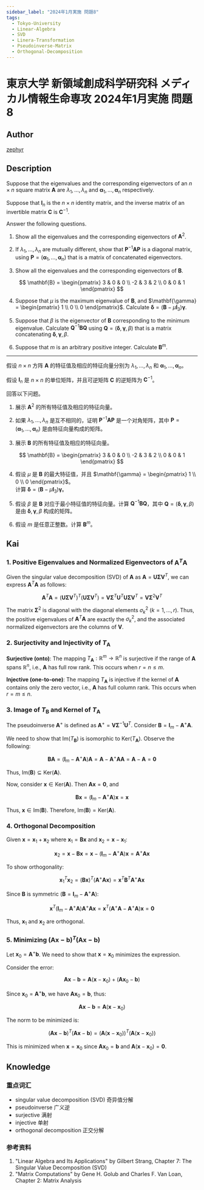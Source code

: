 ```yaml
---
sidebar_label: "2024年1月実施 問題8"
tags:
  - Tokyo-University
  - Linear-Algebra
  - SVD
  - Linera-Transformation
  - Pseudoinverse-Matrix
  - Orthogonal-Decomposition
---
```

# 東京大学 新領域創成科学研究科 メディカル情報生命専攻 2024年1月実施 問題8

## **Author**
[zephyr](https://inshi-notes.zephyr-zdz.space/)

## **Description**
Suppose that the eigenvalues and the corresponding eigenvectors of an $n \times n$ square matrix $\mathbf{A}$ are $\lambda_1, \dots, \lambda_n$ and $\mathbf{\alpha}_1, \dots, \mathbf{\alpha}_n$ respectively.

Suppose that $\mathbf{I}_n$ is the $n \times n$ identity matrix, and the inverse matrix of an invertible matrix $\mathbf{C}$ is $\mathbf{C}^{-1}$.

Answer the following questions.

1. Show all the eigenvalues and the corresponding eigenvectors of $\mathbf{A}^2$.

2. If $\lambda_1, \dots, \lambda_n$ are mutually different, show that $\mathbf{P}^{-1} \mathbf{A} \mathbf{P}$ is a diagonal matrix, using $\mathbf{P} = (\mathbf{\alpha}_1, \dots, \mathbf{\alpha}_n)$ that is a matrix of concatenated eigenvectors.

3. Show all the eigenvalues and the corresponding eigenvectors of $\mathbf{B}$.

$$
\mathbf{B} = \begin{pmatrix}
   3 & 0 & 0 \\
   -2 & 3 & 2 \\
   0 & 0 & 1 
\end{pmatrix}
$$
    

4. Suppose that $\mu$ is the maximum eigenvalue of $\mathbf{B}$, and $\mathbf{\gamma} = \begin{pmatrix} 1 \\ 0 \\ 0 \end{pmatrix}$.
   Calculate $\mathbf{\delta} = (\mathbf{B} - \mu \mathbf{I}_3)\mathbf{\gamma}$.

5. Suppose that $\beta$ is the eigenvector of $\mathbf{B}$ corresponding to the minimum eigenvalue. Calculate $\mathbf{Q}^{-1}\mathbf{B}\mathbf{Q}$ using $\mathbf{Q} = (\mathbf{\delta}, \mathbf{\gamma}, \beta)$ that is a matrix concatenating $\mathbf{\delta}, \mathbf{\gamma}, \beta$.

6. Suppose that $m$ is an arbitrary positive integer. Calculate $\mathbf{B}^m$.

---

假设 $n \times n$ 方阵 $\mathbf{A}$ 的特征值及相应的特征向量分别为 $\lambda_1, \dots, \lambda_n$ 和 $\mathbf{\alpha}_1, \dots, \mathbf{\alpha}_n$。

假设 $\mathbf{I}_n$ 是 $n \times n$ 的单位矩阵，并且可逆矩阵 $\mathbf{C}$ 的逆矩阵为 $\mathbf{C}^{-1}$。

回答以下问题。

1. 展示 $\mathbf{A}^2$ 的所有特征值及相应的特征向量。

2. 如果 $\lambda_1, \dots, \lambda_n$ 是互不相同的，证明 $\mathbf{P}^{-1} \mathbf{A} \mathbf{P}$ 是一个对角矩阵，其中 $\mathbf{P} = (\mathbf{\alpha}_1, \dots, \mathbf{\alpha}_n)$ 是由特征向量构成的矩阵。

3. 展示 $\mathbf{B}$ 的所有特征值及相应的特征向量。

$$
\mathbf{B} = \begin{pmatrix}
   3 & 0 & 0 \\
   -2 & 3 & 2 \\
   0 & 0 & 1 
\end{pmatrix}
$$

4. 假设 $\mu$ 是 $\mathbf{B}$ 的最大特征值，并且 $\mathbf{\gamma} = \begin{pmatrix} 1 \\ 0 \\ 0 \end{pmatrix}$。  
   计算 $\mathbf{\delta} = (\mathbf{B} - \mu \mathbf{I}_3)\mathbf{\gamma}$。

5. 假设 $\beta$ 是 $\mathbf{B}$ 对应于最小特征值的特征向量。计算 $\mathbf{Q}^{-1}\mathbf{B}\mathbf{Q}$，其中 $\mathbf{Q} = (\mathbf{\delta}, \mathbf{\gamma}, \beta)$ 是由 $\mathbf{\delta}, \mathbf{\gamma}, \beta$ 构成的矩阵。

6. 假设 $m$ 是任意正整数。计算 $\mathbf{B}^m$。


## **Kai**
### 1. Positive Eigenvalues and Normalized Eigenvectors of $\mathbf{A}^T \mathbf{A}$

Given the singular value decomposition (SVD) of $\mathbf{A}$ as $\mathbf{A} = \mathbf{U} \mathbf{\Sigma} \mathbf{V}^T$, we can express $\mathbf{A}^T \mathbf{A}$ as follows:

$$
\mathbf{A}^T \mathbf{A} = (\mathbf{U} \mathbf{\Sigma} \mathbf{V}^T)^T (\mathbf{U} \mathbf{\Sigma} \mathbf{V}^T) = \mathbf{V} \mathbf{\Sigma}^T \mathbf{U}^T \mathbf{U} \mathbf{\Sigma} \mathbf{V}^T = \mathbf{V} \mathbf{\Sigma}^2 \mathbf{V}^T
$$

The matrix $\mathbf{\Sigma}^2$ is diagonal with the diagonal elements $\sigma_k^2$ ($k = 1, \ldots, r$). Thus, the positive eigenvalues of $\mathbf{A}^T \mathbf{A}$ are exactly the $\sigma_k^2$, and the associated normalized eigenvectors are the columns of $\mathbf{V}$.

### 2. Surjectivity and Injectivity of $T_{\mathbf{A}}$

**Surjective (onto)**:
The mapping $T_{\mathbf{A}}: \mathbb{R}^m \to \mathbb{R}^n$ is surjective if the range of $\mathbf{A}$ spans $\mathbb{R}^n$, i.e., $\mathbf{A}$ has full row rank. This occurs when $r = n \leq m$.

**Injective (one-to-one)**:
The mapping $T_{\mathbf{A}}$ is injective if the kernel of $\mathbf{A}$ contains only the zero vector, i.e., $\mathbf{A}$ has full column rank. This occurs when $r = m \leq n$.

### 3. Image of $T_{\mathbf{B}}$ and Kernel of $T_{\mathbf{A}}$

The pseudoinverse $\mathbf{A}^+$ is defined as $\mathbf{A}^+ = \mathbf{V} \mathbf{\Sigma}^{-1} \mathbf{U}^T$. Consider $\mathbf{B} = \mathbf{I}_m - \mathbf{A}^+ \mathbf{A}$.

We need to show that $\mathrm{Im}(T_{\mathbf{B}})$ is isomorphic to $\mathrm{Ker}(T_{\mathbf{A}})$. Observe the following:

$$
\mathbf{B} \mathbf{A} = (\mathbf{I}_m - \mathbf{A}^+ \mathbf{A}) \mathbf{A} = \mathbf{A} - \mathbf{A}^+ \mathbf{A} \mathbf{A} = \mathbf{A} - \mathbf{A} = \mathbf{0}
$$

Thus, $\mathrm{Im}(\mathbf{B}) \subseteq \mathrm{Ker}(\mathbf{A})$.

Now, consider $\mathbf{x} \in \mathrm{Ker}(\mathbf{A})$. Then $\mathbf{A} \mathbf{x} = \mathbf{0}$, and

$$
\mathbf{B} \mathbf{x} = (\mathbf{I}_m - \mathbf{A}^+ \mathbf{A}) \mathbf{x} = \mathbf{x}
$$

Thus, $\mathbf{x} \in \mathrm{Im}(\mathbf{B})$. Therefore, $\mathrm{Im}(\mathbf{B}) = \mathrm{Ker}(\mathbf{A})$.

### 4. Orthogonal Decomposition

Given $\mathbf{x} = \mathbf{x}_1 + \mathbf{x}_2$ where $\mathbf{x}_1 = \mathbf{B} \mathbf{x}$ and $\mathbf{x}_2 = \mathbf{x} - \mathbf{x}_1$:

$$
\mathbf{x}_2 = \mathbf{x} - \mathbf{B} \mathbf{x} = \mathbf{x} - (\mathbf{I}_m - \mathbf{A}^+ \mathbf{A}) \mathbf{x} = \mathbf{A}^+ \mathbf{A} \mathbf{x}
$$

To show orthogonality:

$$
\mathbf{x}_1^T \mathbf{x}_2 = (\mathbf{B} \mathbf{x})^T (\mathbf{A}^+ \mathbf{A} \mathbf{x}) = \mathbf{x}^T \mathbf{B}^T \mathbf{A}^+ \mathbf{A} \mathbf{x}
$$

Since $\mathbf{B}$ is symmetric ($\mathbf{B} = \mathbf{I}_m - \mathbf{A}^+ \mathbf{A}$):

$$
\mathbf{x}^T (\mathbf{I}_m - \mathbf{A}^+ \mathbf{A}) \mathbf{A}^+ \mathbf{A} \mathbf{x} = \mathbf{x}^T (\mathbf{A}^+ \mathbf{A} - \mathbf{A}^+ \mathbf{A}) \mathbf{x} = \mathbf{0}
$$

Thus, $\mathbf{x}_1$ and $\mathbf{x}_2$ are orthogonal.

### 5. Minimizing $(\mathbf{A} \mathbf{x} - \mathbf{b})^T (\mathbf{A} \mathbf{x} - \mathbf{b})$

Let $\mathbf{x}_0 = \mathbf{A}^+ \mathbf{b}$. We need to show that $\mathbf{x} = \mathbf{x}_0$ minimizes the expression.

Consider the error:

$$
\mathbf{A} \mathbf{x} - \mathbf{b} = \mathbf{A} (\mathbf{x} - \mathbf{x}_0) + (\mathbf{A} \mathbf{x}_0 - \mathbf{b})
$$

Since $\mathbf{x}_0 = \mathbf{A}^+ \mathbf{b}$, we have $\mathbf{A} \mathbf{x}_0 = \mathbf{b}$, thus:

$$
\mathbf{A} \mathbf{x} - \mathbf{b} = \mathbf{A} (\mathbf{x} - \mathbf{x}_0)
$$

The norm to be minimized is:

$$
(\mathbf{A} \mathbf{x} - \mathbf{b})^T (\mathbf{A} \mathbf{x} - \mathbf{b}) = (\mathbf{A} (\mathbf{x} - \mathbf{x}_0))^T (\mathbf{A} (\mathbf{x} - \mathbf{x}_0))
$$

This is minimized when $\mathbf{x} = \mathbf{x}_0$ since $\mathbf{A} \mathbf{x}_0 = \mathbf{b}$ and $\mathbf{A} (\mathbf{x} - \mathbf{x}_0) = \mathbf{0}$.

## **Knowledge**
### 重点词汇

- singular value decomposition (SVD) 奇异值分解
- pseudoinverse 广义逆
- surjective 满射
- injective 单射
- orthogonal decomposition 正交分解

### 参考资料

1. "Linear Algebra and Its Applications" by Gilbert Strang, Chapter 7: The Singular Value Decomposition (SVD)
2. "Matrix Computations" by Gene H. Golub and Charles F. Van Loan, Chapter 2: Matrix Analysis

